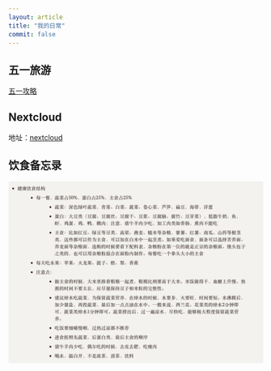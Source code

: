 ```yaml
---
layout: article
title: "我的日常"
commit: false
---
```

## 五一旅游

[五一攻略](/myblog-jekyll-TeXt-theme/mylife/%E4%BA%94%E4%B8%80%E6%94%BB%E7%95%A5.html)

## Nextcloud

地址：[nextcloud](http://39.105.12.206:3380/)

## 饮食备忘录

![](assets/images/yinshi.jpg)
